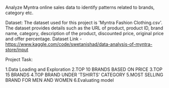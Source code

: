 Analyze Myntra online sales data to identify patterns related to brands, category etc.

Dataset:
The dataset used for this project is 'Myntra Fashion Clothing.csv'. The dataset provides details such as the URL of product, product ID, brand name, category, description of the product, discounted price, original price and offer percentage. Dataset Link - https://www.kaggle.com/code/swetanishad/data-analysis-of-myntra-store/input

Project Task:

1.Data Loading and Exploration
2.TOP 10 BRANDS BASED ON PRICE
3.TOP 15 BRANDS
4.TOP BRAND UNDER 'TSHIRTS' CATEGORY
5.MOST SELLING BRAND FOR MEN AND WOMEN
6.Evaluating model

